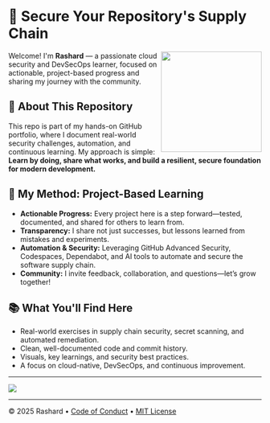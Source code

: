 # 🚀 Secure Your Repository's Supply Chain

<img src="https://octodex.github.com/images/Professortocat_v2.png" align="right" height="200px" />

Welcome! I'm **Rashard** — a passionate cloud security and DevSecOps learner, focused on actionable, project-based progress and sharing my journey with the community.

## 👋 About This Repository

This repo is part of my hands-on GitHub portfolio, where I document real-world security challenges, automation, and continuous learning. My approach is simple:  
**Learn by doing, share what works, and build a resilient, secure foundation for modern development.**

## 🌱 My Method: Project-Based Learning

- **Actionable Progress:** Every project here is a step forward—tested, documented, and shared for others to learn from.
- **Transparency:** I share not just successes, but lessons learned from mistakes and experiments.
- **Automation & Security:** Leveraging GitHub Advanced Security, Codespaces, Dependabot, and AI tools to automate and secure the software supply chain.
- **Community:** I invite feedback, collaboration, and questions—let’s grow together!

## 📚 What You'll Find Here

- Real-world exercises in supply chain security, secret scanning, and automated remediation.
- Clean, well-documented code and commit history.
- Visuals, key learnings, and security best practices.
- A focus on cloud-native, DevSecOps, and continuous improvement.

---

[![](https://img.shields.io/badge/Go%20to%20Exercise-%E2%86%92-1f883d?style=for-the-badge&logo=github&labelColor=197935)](https://github.com/FlightSchool-io/skills-secure-repository-supply-chain/issues/1)

---

© 2025 Rashard • [Code of Conduct](https://www.contributor-covenant.org/version/2/1/code_of_conduct/code_of_conduct.md) • [MIT License](https://gh.io/mit)

